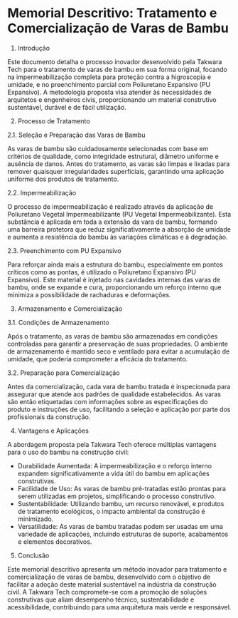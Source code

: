 # Memorial Descritivo: Tratamento e Comercialização de Varas de Bambu

1. Introdução

Este documento detalha o processo inovador desenvolvido pela Takwara Tech para o tratamento de varas de bambu em sua forma original, focando na impermeabilização completa para proteção contra a higroscopia e umidade, e no preenchimento parcial com Poliuretano Expansivo (PU Expansivo). A metodologia proposta visa atender às necessidades de arquitetos e engenheiros civis, proporcionando um material construtivo sustentável, durável e de fácil utilização.

2. Processo de Tratamento

2.1. Seleção e Preparação das Varas de Bambu

As varas de bambu são cuidadosamente selecionadas com base em critérios de qualidade, como integridade estrutural, diâmetro uniforme e ausência de danos. Antes do tratamento, as varas são limpas e lixadas para remover quaisquer irregularidades superficiais, garantindo uma aplicação uniforme dos produtos de tratamento.

2.2. Impermeabilização

O processo de impermeabilização é realizado através da aplicação de Poliuretano Vegetal Impermeabilizante (PU Vegetal Impermeabilizante). Esta substância é aplicada em toda a extensão da vara de bambu, formando uma barreira protetora que reduz significativamente a absorção de umidade e aumenta a resistência do bambu às variações climáticas e à degradação.

2.3. Preenchimento com PU Expansivo

Para reforçar ainda mais a estrutura do bambu, especialmente em pontos críticos como as pontas, é utilizado o Poliuretano Expansivo (PU Expansivo). Este material é injetado nas cavidades internas das varas de bambu, onde se expande e cura, proporcionando um reforço interno que minimiza a possibilidade de rachaduras e deformações.

3. Armazenamento e Comercialização

3.1. Condições de Armazenamento

Após o tratamento, as varas de bambu são armazenadas em condições controladas para garantir a preservação de suas propriedades. O ambiente de armazenamento é mantido seco e ventilado para evitar a acumulação de umidade, que poderia comprometer a eficácia do tratamento.

3.2. Preparação para Comercialização

Antes da comercialização, cada vara de bambu tratada é inspecionada para assegurar que atende aos padrões de qualidade estabelecidos. As varas são então etiquetadas com informações sobre as especificações do produto e instruções de uso, facilitando a seleção e aplicação por parte dos profissionais da construção.

4. Vantagens e Aplicações

A abordagem proposta pela Takwara Tech oferece múltiplas vantagens para o uso do bambu na construção civil:

- Durabilidade Aumentada: A impermeabilização e o reforço interno expandem significativamente a vida útil do bambu em aplicações construtivas.
- Facilidade de Uso: As varas de bambu pré-tratadas estão prontas para serem utilizadas em projetos, simplificando o processo construtivo.
- Sustentabilidade: Utilizando bambu, um recurso renovável, e produtos de tratamento ecológicos, o impacto ambiental da construção é minimizado.
- Versatilidade: As varas de bambu tratadas podem ser usadas em uma variedade de aplicações, incluindo estruturas de suporte, acabamentos e elementos decorativos.

5. Conclusão

Este memorial descritivo apresenta um método inovador para tratamento e comercialização de varas de bambu, desenvolvido com o objetivo de facilitar a adoção deste material sustentável na indústria da construção civil. A Takwara Tech compromete-se com a promoção de soluções construtivas que aliam desempenho técnico, sustentabilidade e acessibilidade, contribuindo para uma arquitetura mais verde e responsável.